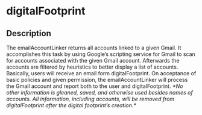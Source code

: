 # digitalFootprint

## Description
The emailAccountLinker returns all accounts linked to a given Gmail. 
It accomplishes this task by using Google’s scripting service for Gmail 
to scan for accounts associated with the given Gmail account. Afterwards 
the accounts are filtered by heuristics to better display a list of accounts. 
Basically, users will receive an email form digitalFootprint. On acceptance of 
basic policies and given permission, the emailAccountLinker will process the 
Gmail account and report both to the user and digitalFootprint. *\*No other information is 
gleaned, saved, and otherwise used besides names of accounts. All information, 
including accounts, will be removed from digitalFootprint after the digital footprint’s creation.\**

